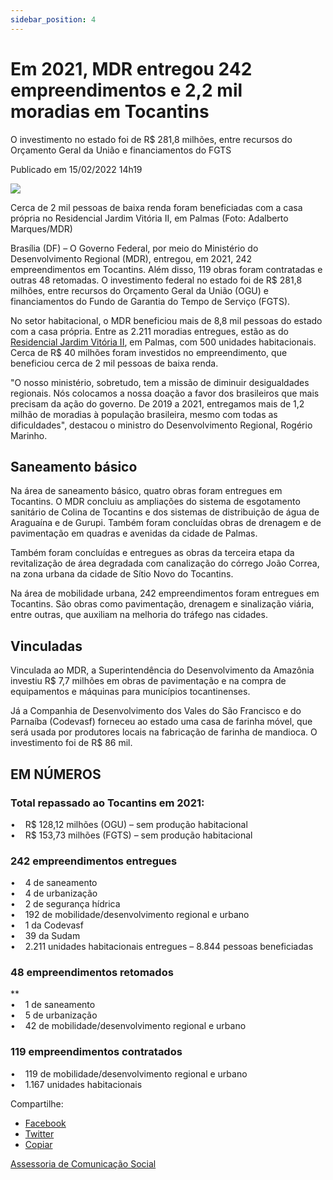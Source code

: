 ```yaml
---
sidebar_position: 4
---
```


# Em 2021, MDR entregou 242 empreendimentos e 2,2 mil moradias em Tocantins

O investimento no estado foi de R$ 281,8 milhões, entre recursos do Orçamento Geral da União e financiamentos do FGTS

Publicado em 15/02/2022 14h19

![ ](https://www.gov.br/mdr/pt-br/noticias/em-2021-mdr-entregou-242-empreendimentos-e-2-2-mil-moradias-em-tocantins/balanco-to.jpeg/@@images/f75f4f3e-b270-479c-ac63-a09f2fab477e.jpeg)

Cerca de 2 mil pessoas de baixa renda foram beneficiadas com a casa própria no Residencial Jardim Vitória II, em Palmas (Foto: Adalberto Marques/MDR)

Brasília (DF) – O Governo Federal, por meio do Ministério do Desenvolvimento Regional (MDR), entregou, em 2021, 242 empreendimentos em Tocantins. Além disso, 119 obras foram contratadas e outras 48 retomadas. O investimento federal no estado foi de R$ 281,8 milhões, entre recursos do Orçamento Geral da União (OGU) e financiamentos do Fundo de Garantia do Tempo de Serviço (FGTS).  
  
No setor habitacional, o MDR beneficiou mais de 8,8 mil pessoas do estado com a casa própria. Entre as 2.211 moradias entregues, estão as do [Residencial Jardim Vitória II](http://www.gov.br/mdr/pt-br/noticias/em-palmas-to-500-familias-de-baixa-renda-recebem-a-casa-propria-do-governo-federal), em Palmas, com 500 unidades habitacionais. Cerca de R$ 40 milhões foram investidos no empreendimento, que beneficiou cerca de 2 mil pessoas de baixa renda.  
  
"O nosso ministério, sobretudo, tem a missão de diminuir desigualdades regionais. Nós colocamos a nossa doação a favor dos brasileiros que mais precisam da ação do governo. De 2019 a 2021, entregamos mais de 1,2 milhão de moradias à população brasileira, mesmo com todas as dificuldades", destacou o ministro do Desenvolvimento Regional, Rogério Marinho.  
  
## Saneamento básico 
  
Na área de saneamento básico, quatro obras foram entregues em Tocantins. O MDR concluiu as ampliações do sistema de esgotamento sanitário de Colina de Tocantins e dos sistemas de distribuição de água de Araguaína e de Gurupi. Também foram concluídas obras de drenagem e de pavimentação em quadras e avenidas da cidade de Palmas.  
  
Também foram concluídas e entregues as obras da terceira etapa da revitalização de área degradada com canalização do córrego João Correa, na zona urbana da cidade de Sítio Novo do Tocantins.  
  
Na área de mobilidade urbana, 242 empreendimentos foram entregues em Tocantins. São obras como pavimentação, drenagem e sinalização viária, entre outras, que auxiliam na melhoria do tráfego nas cidades.  
  
## Vinculadas     
  
Vinculada ao MDR, a Superintendência do Desenvolvimento da Amazônia investiu R$ 7,7 milhões em obras de pavimentação e na compra de equipamentos e máquinas para municípios tocantinenses.  
  
Já a Companhia de Desenvolvimento dos Vales do São Francisco e do Parnaíba (Codevasf) forneceu ao estado uma casa de farinha móvel, que será usada por produtores locais na fabricação de farinha de mandioca. O investimento foi de R$ 86 mil.

## EM NÚMEROS  
  
### Total repassado ao Tocantins em 2021:  
   
•    R$ 128,12 milhões (OGU) – sem produção habitacional  
•    R$ 153,73 milhões (FGTS) – sem produção habitacional  
  
### 242 empreendimentos entregues  
 
•    4 de saneamento  
•    4 de urbanização  
•    2 de segurança hídrica  
•    192 de mobilidade/desenvolvimento regional e urbano  
•    1 da Codevasf  
•    39 da Sudam  
•    2.211 unidades habitacionais entregues – 8.844 pessoas beneficiadas  
  
### 48 empreendimentos retomados  
**  
•    1 de saneamento  
•    5 de urbanização  
•    42 de mobilidade/desenvolvimento regional e urbano  
  
### 119 empreendimentos contratados  
 
•    119 de mobilidade/desenvolvimento regional e urbano  
•    1.167 unidades habitacionais

Compartilhe: 
*   [Facebook](https://www.facebook.com/sharer.php?u=https://www.gov.br/mdr/pt-br/noticias/em-2021-mdr-entregou-242-empreendimentos-e-2-2-mil-moradias-em-tocantins)
*    [Twitter](https://twitter.com/share?text=Em%202021%2C%20MDR%20entregou%20242%20empreendimentos%20e%202%2C2%20mil%20moradias%20em%20Tocantins&url=https://www.gov.br/mdr/resolveuid/d1b5ad3b7fce4438ad5003e384bd58a7)
*   [Copiar](https://www.gov.br/mdr/pt-br/noticias/em-2021-mdr-entregou-242-empreendimentos-e-2-2-mil-moradias-em-tocantins)


[Assessoria de Comunicação Social](/docs/desenvolvimento-regional/links)
